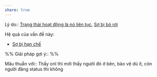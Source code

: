```yaml
---
share: true
---
```

Lý do:: [Trạng thái hoạt động là nó liên tục](../../Quan%20%C4%91i%E1%BB%83m,%20th%C3%A1i%20%C4%91%E1%BB%99,%20nguy%C3%AAn%20t%E1%BA%AFc%20s%E1%BB%91ng,%20%C4%91i%E1%BB%81u%20m%C3%ACnh%20th%E1%BA%A5y%20ho%E1%BA%B7c%20c%E1%BA%A3m%20nh%E1%BA%ADn/Tr%E1%BA%A1ng%20th%C3%A1i%20ho%E1%BA%A1t%20%C4%91%E1%BB%99ng%20l%C3%A0%20n%C3%B3%20li%C3%AAn%20t%E1%BB%A5c.md), [Sợ bị bỏ rơi](../../N%E1%BB%97i%20s%E1%BB%A3/S%E1%BB%A3%20s%E1%BB%B1%20k%E1%BA%BFt%20th%C3%BAc/S%E1%BB%A3%20b%E1%BB%8B%20b%E1%BB%8F%20r%C6%A1i.md)

Hệ quả của vấn đề này:
- [Sợ bị hạn chế](../../N%E1%BB%97i%20s%E1%BB%A3/X%C3%A3%20h%E1%BB%99i/S%E1%BB%A3%20b%E1%BB%8B%20h%E1%BA%A1n%20ch%E1%BA%BF.md)


%%
Giải pháp gợi ý:: 
%%



Mâu thuẫn với:: 
Thấy onl thì mới thấy người đó ở bên, bảo vệ dù ít, còn người đăng status thì không
